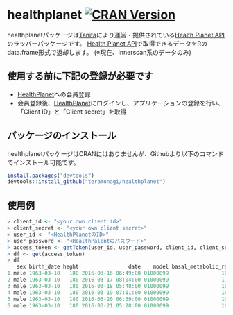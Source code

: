 # healthplanet [![CRAN Version](http://www.r-pkg.org/badges/version/healthplanet)](http://cran.rstudio.com/web/packages/healthplanet)

healthplanetパッケージは[Tanita](http://www.tanita.co.jp/)により運営・提供されている[Health Planet API](https://www.healthplanet.jp/apis/api.html)のラッパーパッケージです。
[Health Planet API](https://www.healthplanet.jp/apis/api.html)で取得できるデータをRのdata.frame形式で返却します。
(※現在、innerscan系のデータのみ)

## 使用する前に下記の登録が必要です
- [HealthPlanet](https://www.healthplanet.jp/)への会員登録
- 会員登録後、[HealthPlanet](https://www.healthplanet.jp/)にログインし、アプリケーションの登録を行い、「Client ID」と「Client secret」を取得

## パッケージのインストール

healthplanetパッケージはCRANにはありませんが、Githubより以下のコマンドでインストール可能です。
```R
install.packages("devtools")
devtools::install_github("teramonagi/healthplanet")
```

## 使用例
```R
> client_id <- "<your own client id>"
> client_secret <- "<your own client secret>"
> user_id <- "<HealthPlanetのID>"
> user_password <- "<HealthPalentのパスワード>"
> access_token <- getToken(user_id, user_password, client_id, client_secret)
> df <- get(access_token)
> df
   sex birth_date heght                date    model basal_metabolic_rate body_age body_fat bone_mass muscle_mass muscle_score visceral_fat_level weight
1 male 1963-03-10   180 2016-03-16 06:49:00 01000099                 1685       43     20.9       3.1       56.70            0                9.5  75.60
2 male 1963-03-10   180 2016-03-17 08:04:00 01000099                 1705       44     21.4       3.1       57.30            0               10.0  76.85
3 male 1963-03-10   180 2016-03-18 05:48:00 01000099                 1677       44     21.2       3.1       56.45            0                9.5  75.55
4 male 1963-03-10   180 2016-03-19 07:11:00 01000099                 1667       44     21.2       3.1       56.15            0                9.5  75.15
5 male 1963-03-10   180 2016-03-20 06:39:00 01000099                 1687       43     20.5       3.1       56.80            0                9.5  75.35
6 male 1963-03-10   180 2016-03-21 05:28:00 01000099                 1675       43     20.7       3.1       56.40            0                9.5  75.00
```
